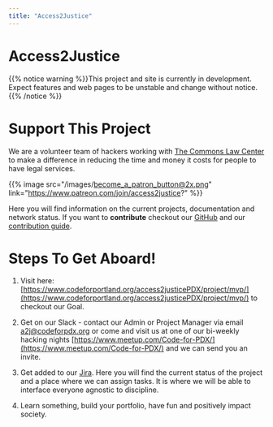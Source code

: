 ```yaml
---
title: "Access2Justice"
---
```


# Access2Justice

{{% notice warning %}}This project and site is currently in development. Expect features and web pages to be unstable and change without notice.
{{% /notice %}}

# Support This Project

We are a volunteer team of hackers working with [The Commons Law Center](https://thecommonslawcenter.org) to make a difference in reducing the time and money it costs for people to have legal services.

{{% image src="/images/become_a_patron_button@2x.png" link="https://www.patreon.com/join/access2justice?" %}}

Here you will find information on the current projects, documentation and network status. If you want to **contribute** checkout our [GitHub](https://github.com/CodeForPortland/access2justicePDX/) and our [contribution guide](https://github.com/CodeForPortland/access2justicePDX/).

# Steps To Get Aboard!

1.  Visit here: [https://www.codeforportland.org/access2justicePDX/project/mvp/](https://www.codeforportland.org/access2justicePDX/project/mvp/) to checkout our Goal.

2. Get on our Slack - contact our Admin or Project Manager via email [a2j@codeforpdx.org](a2j@codeforpdx.org) or come and visit us at one of our bi-weekly hacking nights [https://www.meetup.com/Code-for-PDX/](https://www.meetup.com/Code-for-PDX/) and we can send you an invite.

3. Get added to our [Jira](https://a2j-code4pdx.atlassian.net). Here you will find the current status of the project and a place where we can assign tasks. It is where we will be able to interface everyone agnostic to discipline.

4. Learn something, build your portfolio, have fun and positively impact society.
